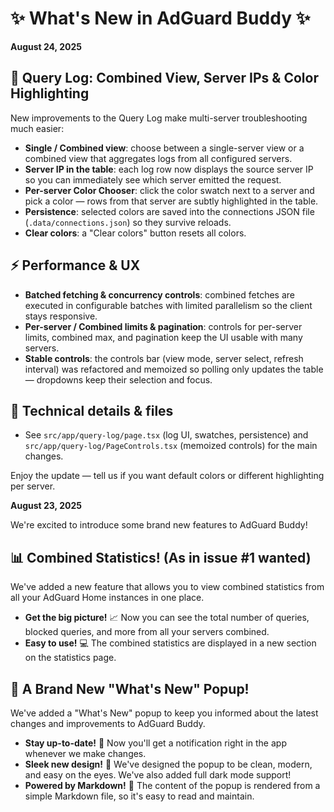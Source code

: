 # ✨ What's New in AdGuard Buddy ✨

**August 24, 2025**

## 🧭 Query Log: Combined View, Server IPs & Color Highlighting

New improvements to the Query Log make multi-server troubleshooting much easier:

- **Single / Combined view**: choose between a single-server view or a combined view that aggregates logs from all configured servers.
- **Server IP in the table**: each log row now displays the source server IP so you can immediately see which server emitted the request.
- **Per-server Color Chooser**: click the color swatch next to a server and pick a color — rows from that server are subtly highlighted in the table.
- **Persistence**: selected colors are saved into the connections JSON file (`.data/connections.json`) so they survive reloads.
- **Clear colors**: a "Clear colors" button resets all colors.

## ⚡ Performance & UX

- **Batched fetching & concurrency controls**: combined fetches are executed in configurable batches with limited parallelism so the client stays responsive.
- **Per-server / Combined limits & pagination**: controls for per-server limits, combined max, and pagination keep the UI usable with many servers.
- **Stable controls**: the controls bar (view mode, server select, refresh interval) was refactored and memoized so polling only updates the table — dropdowns keep their selection and focus.

## 🧩 Technical details & files

- See `src/app/query-log/page.tsx` (log UI, swatches, persistence) and `src/app/query-log/PageControls.tsx` (memoized controls) for the main changes.

Enjoy the update — tell us if you want default colors or different highlighting per server.

**August 23, 2025**

We're excited to introduce some brand new features to AdGuard Buddy!

## 📊 Combined Statistics! (As in issue #1 wanted)

We've added a new feature that allows you to view combined statistics from all your AdGuard Home instances in one place.

*   **Get the big picture!** 📈 Now you can see the total number of queries, blocked queries, and more from all your servers combined.
*   **Easy to use!** 💻 The combined statistics are displayed in a new section on the statistics page.

## 🚀 A Brand New "What's New" Popup!

We've added a "What's New" popup to keep you informed about the latest changes and improvements to AdGuard Buddy.

*   **Stay up-to-date!** 📰 Now you'll get a notification right in the app whenever we make changes.
*   **Sleek new design!** 🎨 We've designed the popup to be clean, modern, and easy on the eyes. We've also added full dark mode support! 
*   **Powered by Markdown!** 📝 The content of the popup is rendered from a simple Markdown file, so it's easy to read and maintain.